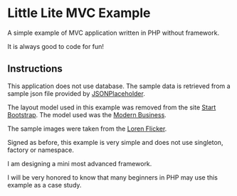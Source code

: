 # Little Lite MVC Example
A simple example of MVC application written in PHP without framework. 

It is always good to code for fun! 

## Instructions
This application does not use database.
The sample data is retrieved from a sample json file provided by [JSONPlaceholder](http://jsonplaceholder.typicode.com/).

The layout model used in this example was removed from the site [Start Bootstrap](http://startbootstrap.com/).
The model used was the [Modern Business](http://startbootstrap.com/template-overviews/modern-business/).

The sample images were taken from the [Loren Flicker](http://loremflickr.com).

Signed as before, this example is very simple and does not use singleton, factory or namespace.

I am designing a mini most advanced framework.

I will be very honored to know that many beginners in PHP may use this example as a case study.
